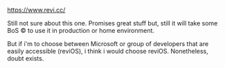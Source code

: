 https://www.revi.cc/

Still not sure about this one. Promises great stuff but, still it will take some BoS ©  to use it in production or home environment. 


But if i'm to choose between Microsoft or group of developers that are easily accessible (reviOS), i think i would choose reviOS. Nonetheless, doubt exists.
